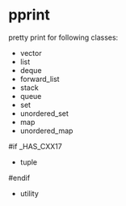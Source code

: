 # pprint
pretty print for following classes:
* vector
* list
* deque
* forward_list
* stack
* queue
* set
* unordered_set
* map
* unordered_map

#if _HAS_CXX17
* tuple

#endif

* utility
